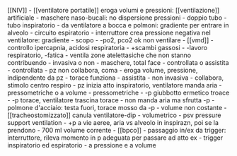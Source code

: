 [[NIV]]
	- [[ventilatore portatile]] eroga volumi e pressioni: [[ventilazione]] artificiale
	- maschere naso-bucali: no dispersione pressioni
	- doppio tubo
		- tubo inspiratorio
			- da ventilatore a bocca e polmoni: gradiente per entrare in alveolo
		- circuito espiratorio
			- interruttore crea pressione negativa nel ventilatore: gradiente
	- scopo
		- -po2, pco2 ok non ventilare
		- [[vmd]]
			- controllo ipercapnia, acidosi respiratoria
			- +scambi gassosi
			- -lavoro respiratorio, -fatica
			- ventila zone atelettasiche che non stanno contribuendo
	- invasiva o non
		- maschere, total face
	- controllata o assistita
		- controllata
			- pz non collabora, coma
			- eroga volume, pressione, indipendente da pz
			- torace funziona
		- assistita
			- non invasiva
			- collabora, stimolo centro respiro
			- pz inizia atto inspiratorio, ventilatore manda aria
	- pressometriche o a volume
		- pressometriche
			- -p giubbotto ermetico troace
			- -p torace, ventilatore trascina torace
			- non manda aria ma sfrutta -p
			- polmone d'acciaio: testa fuori, torace mosso da -p
			- volume non costante
			- [[tracheostomizzato]] canula ventilatore-dip
		- volumetrico
			- psv pressure support ventilation
			- +p a vie aeree, aria vs alveolo in inspirazn, poi se la prendono
			- 700 ml volume corrente
			- [[bpco]]
			- passaggio in/ex da trigger: interruttore, rileva momento in p adeguata per passare ad atto ex
				- trigger inspiratorio ed espiratorio
				- a pressione e a volume